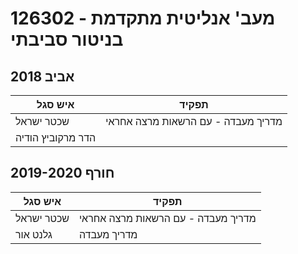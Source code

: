 # 126302 - מעב' אנליטית מתקדמת בניטור סביבתי

## אביב 2018

| איש סגל | תפקיד |
| ---- | ---- |
| שכטר ישראל | מדריך מעבדה - עם הרשאות מרצה אחראי |
| הדר מרקוביץ הודיה |  |

## חורף 2019-2020

| איש סגל | תפקיד |
| ---- | ---- |
| שכטר ישראל | מדריך מעבדה - עם הרשאות מרצה אחראי |
| גלנט אור | מדריך מעבדה |

